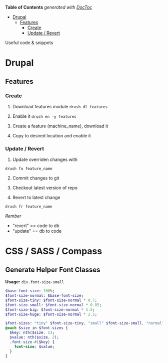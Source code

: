 <!-- START doctoc generated TOC please keep comment here to allow auto update -->
<!-- DON'T EDIT THIS SECTION, INSTEAD RE-RUN doctoc TO UPDATE -->
**Table of Contents**  *generated with [DocToc](https://github.com/thlorenz/doctoc)*

- [Drupal](#drupal)
  - [Features](#features)
    - [Create](#create)
    - [Update / Revert](#update--revert)

<!-- END doctoc generated TOC please keep comment here to allow auto update -->

Useful code & snippets

# Drupal

## Features

### Create

1. Download features module `drush dl features`

2. Enable it `drush en -y features`

3. Create a feature (machine_name), download it

4. Copy to desired location and enable it

### Update / Revert

1. Update overriden changes with

 ```
 drush fu feature_name
 ```

2. Commit changes to git

3. Checkout latest version of repo

4. Revert to latest change

 ```
 drush fr feature_name
 ```

*Rember*

* "revert" == code to db
* "update" == db to code

# CSS / SASS / Compass

## Generate Helper Font Classes

**Usage:** `div.font-size-small`

```sass
$base-font-size: 100%;
$font-size-normal: $base-font-size;
$font-size-tiny: $font-size-normal * 0.7;
$font-size-small: $font-size-normal * 0.85;
$font-size-big: $font-size-normal * 1.5;
$font-size-huge: $font-size-normal * 2.5;

$font-sizes: "tiny" $font-size-tiny, "small" $font-size-small, "normal" $font-size-normal, "big" $font-size-big, "huge" $font-size-huge;
@each $size in $font-sizes {
  $key: nth($size, 1);
  $value: nth($size, 2);
  .font-size-#{$key} {
    font-size: $value;
  }
}
```
